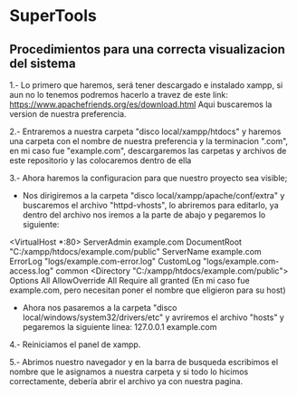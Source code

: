 # SuperTools
## Procedimientos para una correcta visualizacion del sistema

1.- Lo primero que haremos, será tener descargado e instalado xampp, si aun no lo tenemos podremos hacerlo a travez de este link: https://www.apachefriends.org/es/download.html Aqui buscaremos la version de nuestra preferencia.

2.- Entraremos a nuestra carpeta "disco local/xampp/htdocs" y haremos una carpeta con el nombre de nuestra preferencia y la terminacion ".com", en mi caso fue "example.com", descargaremos las carpetas y archivos de este repositorio y las colocaremos dentro de ella

3.- Ahora haremos la configuracion para que nuestro proyecto sea visible;

- Nos dirigiremos a la carpeta "disco local/xampp/apache/conf/extra" y buscaremos el archivo "httpd-vhosts", lo abriremos para editarlo, ya dentro del archivo nos iremos a la parte de abajo y pegaremos lo siguiente:

<VirtualHost *:80>
    ServerAdmin example.com
    DocumentRoot "C:/xampp/htdocs/example.com/public"
    ServerName example.com
    ErrorLog "logs/example.com-error.log"
    CustomLog "logs/example.com-access.log" common
    <Directory "C:/xampp/htdocs/example.com/public">
      Options All
      AllowOverride All
      Require all granted
    </Directory>
</VirtualHost>
(En mi caso fue example.com, pero necesitan poner el nombre que eligieron para su host)

- Ahora nos pasaremos a la carpeta "disco local/windows/system32/drivers/etc" y avriremos el archivo "hosts" y pegaremos la siguiente linea:
127.0.0.1 example.com

4.- Reiniciamos el panel de xampp.

5.- Abrimos nuestro navegador y en la barra de busqueda escribimos el nombre que le asignamos a nuestra carpeta y si todo lo hicimos correctamente, debería abrir el archivo ya con nuestra pagina.


